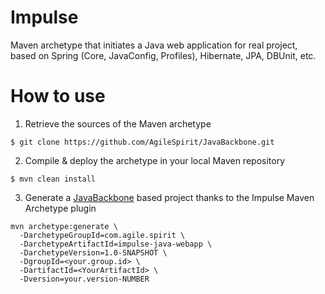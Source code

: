 Impulse
=======

Maven archetype that initiates a Java web application for real project, based on Spring (Core, JavaConfig, Profiles), Hibernate, JPA, DBUnit, etc.

How to use
==========
1) Retrieve the sources of the Maven archetype 

```
$ git clone https://github.com/AgileSpirit/JavaBackbone.git
```

2) Compile & deploy the archetype in your local Maven repository  

```
$ mvn clean install
```

3) Generate a [JavaBackbone](https://github.com/AgileSpirit/JavaBackbone "Link to JavaBackbone project on GitHub") based project thanks to the Impulse Maven Archetype plugin  

```
mvn archetype:generate \
  -DarchetypeGroupId=com.agile.spirit \
  -DarchetypeArtifactId=impulse-java-webapp \
  -DarchetypeVersion=1.0-SNAPSHOT \
  -DgroupId=<your.group.id> \
  -DartifactId=<YourArtifactId> \
  -Dversion=your.version-NUMBER
```
